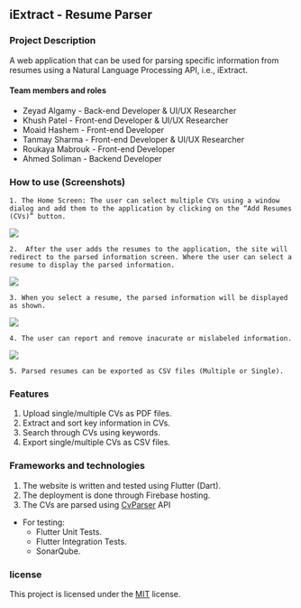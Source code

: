## iExtract - Resume Parser

### Project Description

A web application that can be used for parsing specific information from resumes using a Natural Language Processing API, i.e., iExtract.

#### Team members and roles

*   Zeyad Algamy - Back-end Developer & UI/UX Researcher
*   Khush Patel - Front-end Developer & UI/UX Researcher
*   Moaid Hashem - Front-end Developer
*   Tanmay Sharma - Front-end Developer & UI/UX Researcher
*   Roukaya Mabrouk - Front-end Developer
*   Ahmed Soliman - Backend Developer

### How to use (Screenshots)

```plaintext
1. The Home Screen: The user can select multiple CVs using a window dialog and add them to the application by clicking on the “Add Resumes (CVs)” button.
```

![](https://lh3.googleusercontent.com/0j_33b_vpRDe0_9Ba4VWNrztBQjksQXU52eh5BlPo_MZvXam8cbguAPTMCLvlRwL-jy3t66MNpdlEqe7OcRWhM8qErklkWKExlyPCaAwSJWZdBHv7fIVZuOQnRLr5dVgiltrn9NW_oYdfZ2_ubgINA)

```plaintext
2.  After the user adds the resumes to the application, the site will redirect to the parsed information screen. Where the user can select a resume to display the parsed information.
```

![](https://lh5.googleusercontent.com/dr_d3TQMroNntmoXUnJrOW4d8LTHiijjPbIWP8S3Ya8Xf4Te9hff2v45D-d-WpLSK5VviCoR40Hg2o5sNGI3ye954zswCyVaXlV8Ta-8Aj08B-Juwk-r2aqXOnOPZGSsnrNJ7Ga7L9IGgkmIuinR8w)

```plaintext
3. When you select a resume, the parsed information will be displayed as shown.
```

![](https://lh3.googleusercontent.com/8waUeJdZeIJpJ5Xc6j0Rx2vtKr_hzjEtvhpRZNDP2QTEd8x57DueAGX4NNfxkhhUVbEofQLF2oHAZsBQdBlyxNBmRXjMnBz3dfE5JWRwFBrXmb0Yx9nwshKfQHfYyDHOzqKaDQ4RiHA5xGxWnVPAHg)

```plaintext
4. The user can report and remove inacurate or mislabeled information.
```

![](https://33333.cdn.cke-cs.com/kSW7V9NHUXugvhoQeFaf/images/73012b334e484b49ec2b70c24eac4aad1ea2e6e08f83df88.png)

```plaintext
5. Parsed resumes can be exported as CSV files (Multiple or Single).
```

### Features

1.  Upload single/multiple CVs as PDF files.
2.  Extract and sort key information in CVs.
3.  Search through CVs using keywords.
4.  Export single/multiple CVs as CSV files.

### Frameworks and technologies

1.  The website is written and tested using Flutter (Dart).
2.  The deployment is done through Firebase hosting.
3.  The CVs are parsed using [CvParser](https://aqueous-anchorage-93443.herokuapp.com/CvParser) API

*   For testing:
    *   Flutter Unit Tests.
    *   Flutter Integration Tests.
    *   SonarQube.

### license

This project is licensed under the [MIT](https://github.com/InnoSWP/BS21-08-CV-Parser/blob/main/LICENSE) license.

